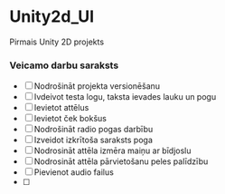 # Unity2d_UI
Pirmais Unity 2D projekts 
### Veicamo darbu saraksts
- [ ] Nodrošināt projekta versionēšanu
- [ ] Ivdeivot testa logu, taksta ievades lauku un pogu 
- [ ] Ievietot attēlus
- [ ] Ievietot ček bokšus
- [ ] Nodrošināt radio pogas darbību 
- [ ] Izveidot izkrītoša saraksts poga
- [ ] Nodrosināt attēla izmēra maiņu ar bīdjoslu
- [ ] Nodrosināt attēla pārvietošanu peles palīdzību
- [ ] Pievienot audio failus
- [ ] 
